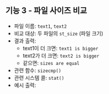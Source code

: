 ## 기능 3 - 파일 사이즈 비교

- 파일 이름: `text1`, `text2`
- 비교 대상: 두 파일의 `st_size` (파일 크기)
- 결과 출력:
  - text1이 더 크면: `text1 is bigger`
  - text2가 더 크면: `text2 is bigger`
  - 같으면: `sizes are equal`
- 관련 함수: `sizecmp()`
- 관련 시스템 콜: `stat()`
- 예시 출력:
